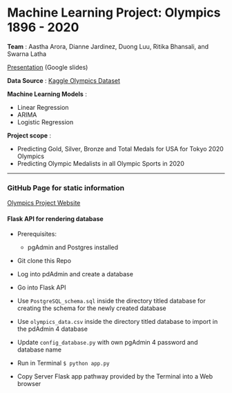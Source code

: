 # Machine Learning Project: Olympics 1896 - 2020

**Team** : Aastha Arora, Dianne Jardinez, Duong Luu, Ritika Bhansali, and Swarna Latha 


[Presentation](https://docs.google.com/presentation/d/1mj6rhwKhcgTzlXBbm85ND_es7FiVOcvyNoUK_zkgKRw/edit) (Google slides)


**Data Source** : [Kaggle Olympics Dataset](https://www.kaggle.com/heesoo37/120-years-of-olympic-history-athletes-and-results)

**Machine Learning Models** : 
- Linear Regression
- ARIMA
- Logistic Regression

**Project scope** :
- Predicting Gold, Silver, Bronze and Total Medals for USA for Tokyo 2020 Olympics
- Predicting Olympic Medalists in all Olympic Sports in 2020

---

### GitHub Page for static information

[Olympics Project Website](https://diannejardinez.github.io/Olympic_Data_machine_learning/Flask%20API/templates/index.html)


#### Flask API for rendering database

- Prerequisites: 
	- pgAdmin and Postgres installed

- Git clone this Repo 
- Log into pdAdmin and create a database 
- Go into Flask API
- Use `PostgreSQL_schema.sql` inside the directory titled database for creating the schema for the newly created database 
- Use `olympics_data.csv` inside the directory titled database to import in the pdAdmin 4 database
- Update `config_database.py` with own pgAdmin 4 password and database name
- Run in Terminal `$ python app.py`
- Copy Server Flask app pathway provided by the Terminal into a Web browser 